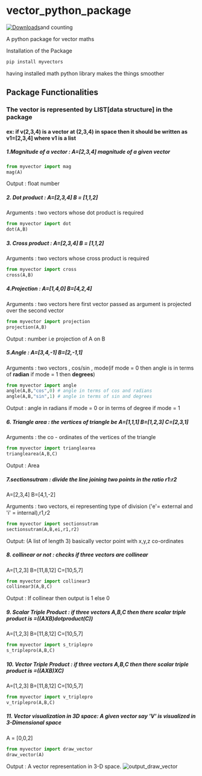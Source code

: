 
# vector_python_package

[![Downloads](https://pepy.tech/badge/myvectors)](https://pepy.tech/project/myvectors)and counting

A python package for vector maths

Installation of the Package

``` python
pip install myvectors 
```

having installed math python library makes the things smoother 

## Package Functionalities

### The vector is represented by **LIST[data structure]** in the package 

#### ex: if v(2,3,4) is a vector at (2,3,4) in space then it should be written as v1=[2,3,4] where v1 is a list 

##### 1.Magnitude of a vector :    A=[2,3,4] magnitude of a given vector
``` python
from myvector import mag
mag(A)
```
Output : float number

##### 2. Dot product : A=[2,3,4]  B = [1,1,2] 
Arguments : two vectors whose dot product is required
``` python
from myvector import dot
dot(A,B)
```

##### 3. Cross product : A=[2,3,4]  B = [1,1,2] 
Arguments : two vectors whose cross product is required
``` python
from myvector import cross
cross(A,B)
```
##### 4.Projection : A=[1,4,0] B=[4,2,4]
Arguments : two vectors here first vector passed as argument is projected over the second vector
```python
from myvector import projection
projection(A,B)
```
Output : number i.e projection of A on B

##### 5.Angle : A=[3,4,-1] B=[2,-1,1] 
Arguments : two vectors , cos/sin , mode(if mode = 0 then angle is in terms of **radian** if mode = 1 then **degrees**)
```python
from myvector import angle
angle(A,B,"cos",0) # angle in terms of cos and radians
angle(A,B,"sin",1) # angle in terms of sin and degrees
```
Output : angle in radians if mode = 0 or in terms of degree if mode = 1

##### 6. Triangle area : the vertices of triangle be A=[1,1,1] B=[1,2,3] C=[2,3,1]
Arguments : the co - ordinates of the vertices of the triangle
```python
from myvector import trianglearea
trianglearea(A,B,C)
```
Output : Area

##### 7.sectionsutram : divide the line joining two points in the ratio r1:r2
A=[2,3,4] B=[4,1,-2]

Arguments : two vectors, ei representing type of division ('e'= external and 'i' = internal),r1,r2 
``` python
from myvector import sectionsutram
sectionsutram(A,B,ei,r1,r2)
```
Output: (A list of length 3) basically vector point with x,y,z co-ordinates

##### 8. collinear or not : checks if three vectors are collinear
A=[1,2,3] B=[11,8,12] C=[10,5,7]
```python
from myvector import collinear3
collinear3(A,B,C)
 ```
Output : If collinear then output is 1 else 0

##### 9. Scalar Triple Product : if three vectors A,B,C then there scalar triple product is =((AXB)dotproduct(C))
A=[1,2,3] B=[11,8,12] C=[10,5,7]
```python
from myvector import s_triplepro
s_triplepro(A,B,C)
 ```

##### 10. Vector Triple Product : if three vectors A,B,C then there scalar triple product is =((AXB)XC)
A=[1,2,3] B=[11,8,12] C=[10,5,7]
```python
from myvector import v_triplepro
v_triplepro(A,B,C)
 ```

##### 11. Vector visualization in 3D space: A given vector say 'V' is visualized in 3-Dimensional space
A = [0,0,2]
```python
from myvector import draw_vector
draw_vector(A)
```
Output : A vector representation in 3-D space.
![output_draw_vector](/img/draw_vectors.png)

